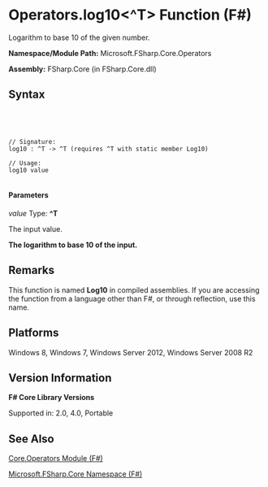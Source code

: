 # Operators.log10<^T> Function (F#)

Logarithm to base 10 of the given number.

**Namespace/Module Path:** Microsoft.FSharp.Core.Operators

**Assembly:** FSharp.Core (in FSharp.Core.dll)


## Syntax



```




// Signature:
log10 : ^T -> ^T (requires ^T with static member Log10)

// Usage:
log10 value


```





#### Parameters
*value*
Type: **^T**


The input value.



**The logarithm to base 10 of the input.**
## Remarks
This function is named **Log10** in compiled assemblies. If you are accessing the function from a language other than F#, or through reflection, use this name.


## Platforms
Windows 8, Windows 7, Windows Server 2012, Windows Server 2008 R2


## Version Information
**F# Core Library Versions**

Supported in: 2.0, 4.0, Portable




## See Also
[Core.Operators Module &#40;F&#35;&#41;](Core.Operators-Module-%5BFSharp%5D.md)

[Microsoft.FSharp.Core Namespace &#40;F&#35;&#41;](Microsoft.FSharp.Core-Namespace-%5BFSharp%5D.md)

